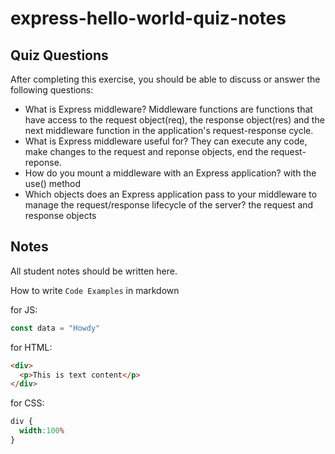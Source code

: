 # express-hello-world-quiz-notes

## Quiz Questions

After completing this exercise, you should be able to discuss or answer the following questions:

- What is Express middleware?
Middleware functions are functions that have access to the request object(req), the response object(res) and the next middleware function in the application's request-response cycle.
- What is Express middleware useful for?
They can execute any code, make changes to the request and reponse objects, end the request-reponse.
- How do you mount a middleware with an Express application?
with the use() method
- Which objects does an Express application pass to your middleware to manage the request/response lifecycle of the server?
the request and response objects

## Notes

All student notes should be written here.


How to write `Code Examples` in markdown

for JS:
```javascript
const data = "Howdy"
```

for HTML:
```html
<div>
  <p>This is text content</p>
</div>
```

for CSS:
```css
div {
  width:100%
}
```
